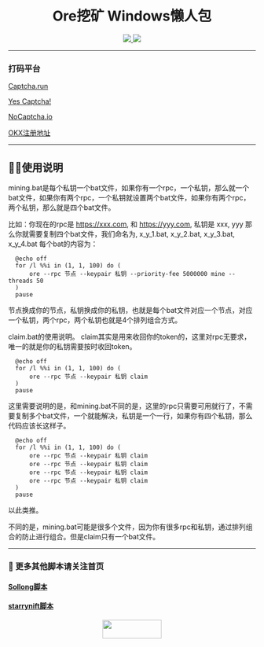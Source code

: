 <h1 align="center"> Ore挖矿 Windows懒人包 </h1>
<p align="center">
  <a href="#"><img src="https://img.shields.io/badge/Python-3.11-fadf6f"> </a>
  <a href="https://twitter.com/Crypto0xM"> <img src="https://img.shields.io/twitter/url?url=https%3A%2F%2Ftwitter.com%2FCrypto0xM">
  </a>
</p>

---

### 打码平台
[Captcha.run](https://captcha.run/sso?inviter=766e7788-4ff4-47b6-b991-93ac43dbbfae)

[Yes Captcha!](https://yescaptcha.com/i/Sy4ti1)

[NoCaptcha.io](https://www.nocaptcha.io/register?c=W9SAq9)

[OKX注册地址](https://www.ouxyi.style/join/TOTHEMOON25)

---
## 👨‍💻‍使用说明
mining.bat是每个私钥一个bat文件，如果你有一个rpc，一个私钥，那么就一个bat文件，如果你有两个rpc，一个私钥就设置两个bat文件，如果你有两个rpc，两个私钥，那么就是四个bat文件。
  
  比如：你现在的rpc是 https://xxx.com, 和 https://yyy.com, 私钥是 xxx, yyy
  那么你就需要复制四个bat文件，我们命名为, x_y_1.bat, x_y_2.bat, x_y_3.bat, x_y_4.bat
  每个bat的内容为：

  ```shell
    @echo off
    for /l %%i in (1, 1, 100) do (
        ore --rpc 节点 --keypair 私钥 --priority-fee 5000000 mine --threads 50
    )
    pause
```
节点换成你的节点，私钥换成你的私钥，也就是每个bat文件对应一个节点，对应一个私钥，两个rpc，两个私钥也就是4个排列组合方式。


claim.bat的使用说明。
claim其实是用来收回你的token的，这里对rpc无要求，唯一的就是你的私钥需要按时收回token。
```shell
  @echo off
  for /l %%i in (1, 1, 100) do (
      ore --rpc 节点 --keypair 私钥 claim
  )
  pause
```
这里需要说明的是，和mining.bat不同的是，这里的rpc只需要可用就行了，不需要复制多个bat文件，一个就能解决，私钥是一个一行，如果你有四个私钥，那么代码应该长这样子。
```shell
  @echo off
  for /l %%i in (1, 1, 100) do (
      ore --rpc 节点 --keypair 私钥 claim
      ore --rpc 节点 --keypair 私钥 claim
      ore --rpc 节点 --keypair 私钥 claim
      ore --rpc 节点 --keypair 私钥 claim
  )
  pause
```
以此类推。

不同的是，mining.bat可能是很多个文件，因为你有很多rpc和私钥，通过排列组合的防止进行组合。但是claim只有一个bat文件。

---

### 🐹 更多其他脚本请关注首页
#### [Sollong脚本](https://github.com/MrHat365/sollong_daily_task.git)
#### [starrynift脚本](https://github.com/MrHat365/starrynift.git)

<p align="center">
  <a href="https://twitter.com/Crypto0xM"> <img width="120" height="38" src="https://img.shields.io/twitter/url?url=https%3A%2F%2Ftwitter.com%2FCrypto0xM"/>
  </a>
</p>
